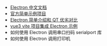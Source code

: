 - [Electron 中文文档](https://www.kancloud.cn/wizardforcel/electron-doc/137791)
- [官方简单示例项目](https://github.com/electron/electron-quick-start)
- [Electron 简单介绍和 QT 优劣对比](https://blog.csdn.net/weixin_44816664/article/details/131067465)
- [vue3 vite 项目集成 Electron 示例](https://github.com/Deluze/electron-vue-template)
- 如何使用 Electron 调用串口扫码 serialport 库
- 如何使用 Electron 调用打印机
